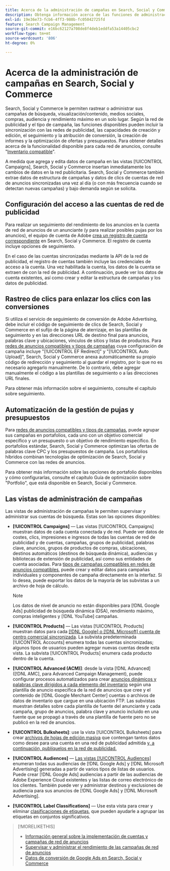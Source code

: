 ```yaml
---
title: Acerca de la administración de campañas en Search, Social y Commerce
description: Obtenga información acerca de las funciones de administración de campañas en Search, Social y Commerce.
exl-id: 19e36e73-fcb6-4ff3-980b-fc05042725fd
feature: Search Campaign Management
source-git-commit: e16bc62127a708de8f4deb1eddfa53a14405cbc2
workflow-type: tm+mt
source-wordcount: '806'
ht-degree: 0%

---
```


# Acerca de la administración de campañas en Search, Social y Commerce

Search, Social y Commerce le permiten rastrear o administrar sus campañas de búsqueda, visualización/contenido, medios sociales, compras, audiencia y rendimiento máximo en un solo lugar. Según la red de publicidad y el tipo de campaña, las funciones disponibles pueden incluir la sincronización con las redes de publicidad, las capacidades de creación y edición, el seguimiento y la atribución de conversión, la creación de informes y la optimización de ofertas y presupuestos. Para obtener detalles acerca de la funcionalidad disponible para cada red de anuncios, consulte &quot;[Inventario compatible](/help/search-social-commerce/introduction/supported-inventory.md)&quot;.

A medida que agrega y edita datos de campaña en las vistas [!UICONTROL Campaigns], Search, Social y Commerce insertan inmediatamente los cambios de datos en la red publicitaria. Search, Social y Commerce también extrae datos de estructura de campañas y datos de clics de cuentas de red de anuncios sincronizadas una vez al día (o con más frecuencia cuando se detectan nuevas campañas) y bajo demanda según se solicita.

## Configuración del acceso a las cuentas de red de publicidad

Para realizar un seguimiento del rendimiento de los anuncios en la cuenta de red de anuncios de un anunciante (y para realizar posibles pujas por los anuncios), el equipo de cuenta de Adobe [crea un registro de cuenta correspondiente](/help/search-social-commerce/campaign-management/accounts/ad-network-account-manage.md) en Search, Social y Commerce. El registro de cuenta incluye opciones de seguimiento.

En el caso de las cuentas sincronizadas mediante la API de la red de publicidad, el registro de cuentas también incluye las credenciales de acceso a la cuenta. Una vez habilitada la cuenta, los datos de la cuenta se extraen de con la red de publicidad. A continuación, puede ver los datos de cuenta existentes, así como crear y editar la estructura de campañas y los datos de publicidad.

## Rastreo de clics para enlazar los clics con las conversiones

Si utiliza el servicio de seguimiento de conversión de Adobe Advertising, debe incluir el código de seguimiento de clics de Search, Social y Commerce en el sufijo de la página de aterrizaje, en las plantillas de seguimiento y en las direcciones URL de destino final para anuncios, palabras clave y ubicaciones, vínculos de sitios y listas de productos. Para [redes de anuncios compatibles y tipos de campañas](/help/search-social-commerce/introduction/supported-inventory.md) cuya configuración de campaña incluye &quot;[!UICONTROL EF Redirect]&quot; y &quot;[!UICONTROL Auto Upload]&quot;, Search, Social y Commerce anexa automáticamente su propio código de redirección y seguimiento al guardar el registro, por lo que no es necesario agregarlo manualmente. De lo contrario, debe agregar manualmente el código a las plantillas de seguimiento o a las direcciones URL finales.

Para obtener más información sobre el seguimiento, consulte el capítulo sobre seguimiento.

## Automatización de la gestión de pujas y presupuestos

Para [redes de anuncios compatibles y tipos de campañas](/help/search-social-commerce/introduction/supported-inventory.md), puede agrupar sus campañas en portafolios, cada uno con un objetivo comercial específico y un presupuesto o un objetivo de rendimiento específico. En portafolios estándar, Search, Social y Commerce optimizan las ofertas de palabras clave CPC y los presupuestos de campaña. Los portafolios híbridos combinan tecnologías de optimización de Search, Social y Commerce con las redes de anuncios.

Para obtener más información sobre las opciones de portafolio disponibles y cómo configurarlas, consulte el capítulo Guía de optimización sobre &quot;Portfolio&quot;, que está disponible en Search, Social y Commerce.<!-- verify convention for referencing Optimization Guide here -->

## Las vistas de administración de campañas

Las vistas de administración de campañas le permiten supervisar y administrar sus cuentas de búsqueda. Estas son las opciones disponibles:

* **[!UICONTROL Campaigns]** — Las vistas [!UICONTROL Campaigns] muestran datos de cada cuenta conectada y de red. Puede ver datos de costes, clics, impresiones e ingresos de todas las cuentas de red de publicidad y de cuentas, campañas, grupos de publicidad, palabras clave, anuncios, grupos de productos de compras, ubicaciones, destinos automáticos (destinos de búsqueda dinámica), audiencias y bibliotecas de extensión de publicidad, así como sus entidades de cuenta asociadas. Para [tipos de campañas compatibles en redes de anuncios compatibles](/help/search-social-commerce/introduction/supported-inventory.md), puede crear y editar datos para campañas individuales y componentes de campaña directamente en la interfaz. Si lo desea, puede exportar los datos de la mayoría de las subvistas a un archivo de hoja de cálculo.

  >[!NOTE]
  >
  >Los datos de nivel de anuncio no están disponibles para [!DNL Google Ads] publicidad de búsqueda dinámica (DSA), rendimiento máximo, compras inteligentes y [!DNL YouTube] campañas.

* **[!UICONTROL Products]** — Las vistas [!UICONTROL Products] muestran datos para cada [[!DNL Google] o [!DNL Microsoft] cuenta de centro comercial sincronizada](/help/search-social-commerce/campaign-management/accounts/merchant-account-manage.md). La subvista predeterminada [!UICONTROL Accounts] enumera todas las cuentas sincronizadas; algunos tipos de usuarios pueden agregar nuevas cuentas desde esta vista. La subvista [!UICONTROL Products] enumera cada producto dentro de la cuenta.

* **[!UICONTROL Advanced (ACM)]**: desde la vista [!DNL Advanced] ([!DNL AMC], para Advanced Campaign Management), puede configurar procesos automatizados para crear [anuncios dinámicos y palabras clave dirigidos a cada elemento del inventario](/help/search-social-commerce/campaign-management/inventory-feeds/inventory-feeds-about.md) según una plantilla de anuncio específica de la red de anuncios que cree y el contenido de [!DNL Google Merchant Center] cuentas o archivos de datos de inventario que cargue en una ubicación FTP. Las subvistas muestran detalles sobre cada plantilla de fuente del anunciante y cada campaña, grupo de anuncios, palabra clave y anuncio incluido en una fuente que se propagó a través de una plantilla de fuente pero no se publicó en la red de anuncios.

* **[!UICONTROL Bulksheets]**: use la vista [!UICONTROL Bulksheets] para crear [archivos de hojas de edición masiva](/help/search-social-commerce/campaign-management/bulksheets/bulksheet-about.md) que contengan tantos datos como desee para una cuenta en una red de publicidad admitida [y, a continuación, publíquelos en la red de publicidad.](/help/search-social-commerce/introduction/supported-inventory.md)

* **[!UICONTROL Audiences]** — [Las vistas [!UICONTROL Audiences]](/help/search-social-commerce/campaign-management/campaigns/audience-about.md) enumeran todas sus audiencias de [!DNL Google Ads] y [!DNL Microsoft Advertising] generadas a partir de varios tipos de listas de usuarios. Puede crear [!DNL Google Ads] audiencias a partir de las audiencias de Adobe Experience Cloud existentes y las listas de correo electrónico de los clientes. También puede ver y administrar destinos y exclusiones de audiencia para sus anuncios de [!DNL Google Ads] y [!DNL Microsoft Advertising].

* **[!UICONTROL Label Classifications]** — Use esta vista para crear y eliminar [clasificaciones de etiquetas](/help/search-social-commerce/campaign-management/label-classifications/classification-about.md), que pueden ayudarle a agrupar las etiquetas en conjuntos significativos.

>[!MORELIKETHIS]
>
>* [Información general sobre la implementación de cuentas y campañas de red de anuncios](campaign-implemention-overview.md)
>* [Supervisar y administrar el rendimiento de las campañas de red de anuncios](monitor-performance-campaigns.md)
>* [Datos de conversión de Google Ads en Search, Social y Commerce](google-conversion-data.md)
